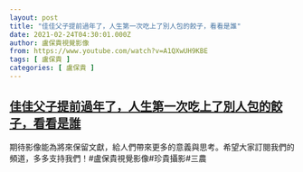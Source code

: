 ```yaml
---
layout: post
title: "佳佳父子提前過年了，人生第一次吃上了別人包的餃子，看看是誰"
date: 2021-02-24T04:30:01.000Z
author: 盧保貴視覺影像
from: https://www.youtube.com/watch?v=A1QXwUH9KBE
tags: [ 盧保貴 ]
categories: [ 盧保貴 ]
---
```

<!--1614141001000-->
[佳佳父子提前過年了，人生第一次吃上了別人包的餃子，看看是誰](https://www.youtube.com/watch?v=A1QXwUH9KBE)
------

<div>
期待影像能為將來保留文獻，給人們帶來更多的意義與思考。希望大家訂閱我們的頻道，多多支持我們！#盧保貴視覺影像#珍貴攝影#三農
</div>
